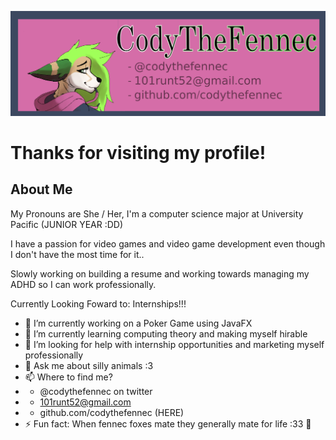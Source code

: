 ![CodyBanner](CodyBanner.png)
# Thanks for visiting my profile!
## About Me
My Pronouns are She / Her, I'm a computer science major at University Pacific (JUNIOR YEAR :DD)

I have a passion for video games and video game development even though I don't have the most time for it..

Slowly working on building a resume and working towards managing my ADHD so I can work professionally.

Currently Looking Foward to: Internships!!!
- 🔭 I’m currently working on a Poker Game using JavaFX
- 🌱 I’m currently learning computing theory and making myself hirable
- 🤔 I’m looking for help with internship opportunities and marketing myself professionally
- 💬 Ask me about silly animals :3
- 📫 Where to find me? 
- - @codythefennec on twitter
- - 101runt52@gmail.com
- - github.com/codythefennec (HERE)
- ⚡ Fun fact: When fennec foxes mate they generally mate for life :33 🦊

<!--
**codythefennec/codythefennec** is a ✨ _special_ ✨ repository because its `README.md` (this file) appears on your GitHub profile.

Here are some ideas to get you started:
- 👯 I’m looking to collaborate on 

-->
